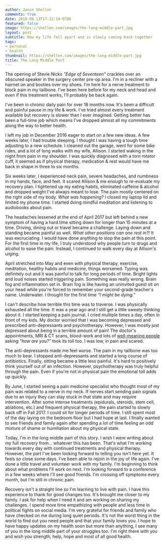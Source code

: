 ```yaml
---
author: Jason Shellen
comments: true
date: 2018-08-13T17:12:14-0700
featured: false
image: https://shellen.com/images/the-long-middle-part.jpg
layout: post
subtitle: How my life fell apart and is slowly coming back together
tags:
- personal
- health
thumbnail: https://shellen.com/images/the-long-middle-part.jpg
title: The Long Middle Part
---
```


The opening of Stevie Nicks _"Edge of Seventeen"_ crackles over an obscured speaker in the surgery center pre-op area. I'm in a recliner with a hairnet on and booties over my shoes. I'm here for a nerve treatment to block pain in my tailbone. I've been here before for my neck and head and even if this treatment works, I'll probably be back again.

<!--more-->

I've been in chronic daily pain for over 18 months now. It's been a difficult and painful pause in my life & work. I've tried almost every treatment available but recovery is slower than I ever imagined. Getting better has been a full-time job which means I've dropped almost all my commitments along the way to better health.

I left my job in December 2016 eager to start on a few new ideas. A few weeks later, I had trouble sleeping. I thought I was having a tough time adjusting to a new schedule. I cleaned out the garage, went for some bike rides, and a lot of long walks with my wife, Allison. I started waking in the night from pain in my shoulder. I was quickly diagnosed with a torn rotator cuff, it seemed as if physical therapy, medication & rest would have me back in shape in three to six months.

Six weeks later, I experienced neck pain, severe headaches, and numbness in my hands, face, and feet. It scared Allison & me enough to re-evaluate my recovery plan. I tightened up my eating habits, eliminated caffeine & alcohol and dropped weight I've always meant to lose. The pain mostly centered on the right side of my body. _What was happening?_ I closed my laptop lid and limited my phone time. I started doing mindful meditation and listening to audiobooks about pain.

The headaches lessened at the end of April 2017 but left behind a new symptom of having a hard time sitting down for longer than 15 minutes at a time. Driving, dining out or travel became a challenge. Laying down and standing became painful as well. _What other positions can one rest in?!_ It was excruciating. I would have done anything to stop the pain at this point. For the first time in my life, I truly understood why people turn to drugs and alcohol to ease the pain. Instead, I continued to walk every day at Allison's urging.

April stretched into May and even with physical therapy, exercise, meditation, healthy habits and medicine, things worsened. Typing was definitely out and it was painful to talk for long periods of time. Bright lights and loud noises started triggering pain. Something was really wrong. Brain fog and inflammation set in. Brain fog is like having an uninvited guest sit on your head while you're forced to remember your second-grade teacher's name. Underwater. I thought for the first time _"I might be dying."_

I can't describe how terrible this time was to traverse. I was physically exhausted all the time. It was a year ago and I still get a little sweaty thinking about it. I started keeping a pain journal. I cried multiple times a day, often in front of my kids. My doctor worried that I was becoming depressed and prescribed anti-depressants and psychotherapy. However, I was mostly just depressed about being in a terrible amount of pain! The doctor's appointments, MRI & CT scans, blood-work and lots of [well-meaning people](https://medium.com/season-of-the-witch/etiquette-and-the-cancer-patient-630a50047448 "Etiquette and the Cancer Patient by my friend Ted Rheingold, RIP buddy")
asking _"how are you?"_ took its toll too. I was low, in pain and scared.

The anti-depressants made me feel worse. The pain in my tailbone was too much to bear. I stopped anti-depressants and started a long course of antibiotics. Finally, sitting became a little less painful. It's hard to positively think yourself out of an infection. However, psychotherapy was truly helpful through the pain. Even if you're not in physical pain the emotional toll adds up quickly.

By June, I started seeing a pain medicine specialist who thought most of my pain was related to a nerve in my neck. If nerves start sending pain signals due to an injury they can stay stuck in that state and may require intervention. After some intense treatments (epidurals, steroids, stem cell, ablations, etc.) and frequent physical therapy, the pain started to slowly back off in Fall 2017. I could sit for longer periods of time. I still spent most of the day laying on the bedroom floor but I had hope at last. I finally wanted to see friends and family again after spending a lot of time feeling an odd mixture of shame or humiliation about my physical state.

Today, I'm in the long middle part of this story. I wish I were writing about my full recovery from&hellip; whatever this has been. That's what I'm working towards every day with continued treatments and physical therapy. However, the part I've been looking forward to telling you isn't here yet. It feels so close some days. I've been able to rejoin in the joy of life again. I've done a little travel and volunteer work with my family. I'm beginning to think about what problems I'll work on next. I'm looking forward to a conference in a few weeks where I'll see good friends. I'm crossing off symptoms every month, but I'm still in chronic pain.

Recovery isn't a straight line so I'm learning to live with pain. I have this experience to thank for good changes too. It's brought me closer to my family. I ask for help when I need it and am working on sharing my challenges. I spend more time empathizing with people and less time in political fights on social media. I'm very grateful for friends and family who have checked on me during long quiet periods. It's not the worst thing in the world to find out you need people and that your family loves you. I hope to have happy updates on my health soon but more than anything, I see many of you in the long middle part of your struggles too. I'm right there with you and wish you strength, help, hope and most of all good health.
